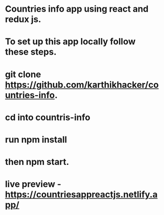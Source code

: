 #  Countries info app using react and redux js.
#  To set up this app locally follow these steps.
#  git clone https://github.com/karthikhacker/countries-info.
#  cd into countris-info
#  run npm install
#  then npm start.
# live preview - https://countriesappreactjs.netlify.app/
